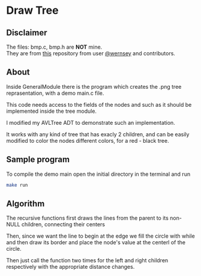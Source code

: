 # Draw Tree
 
## Disclaimer

The files: bmp.c, bmp.h are **NOT** mine. <br />
They are from [this](https://github.com/wernsey/bitmap) repository from user [@wernsey](https://github.com/wernsey) and contributors. <br />

## About

Inside GeneralModule there is the program which creates the .png tree reprasentation, with a demo main.c file. <br />

This code needs access to the fields of the nodes and such as it should be implemented inside the tree module. <br />

I modified my AVLTree ADT to demonstrate such an implementation. <br />

It works with any kind of tree that has exacly 2 children, and can be easily modified to color the nodes different colors, for a red - black tree. <br />

## Sample program

To compile the demo main open the initial directory in the terminal and run
```bash
make run
```

## Algorithm

The recursive functions first draws the lines from the parent to its non-NULL children, connecting their centers <br />

Then, since we want the line to begin at the edge we fill the circle with while and then draw its border and place the node's value at the centerl of the circle. <br />

Then just call the function two times for the left and right children respectively with the appropriate distance changes.

